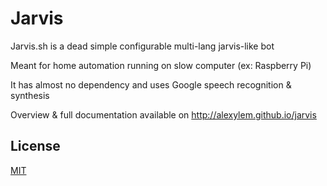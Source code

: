 # Jarvis

Jarvis.sh is a dead simple configurable multi-lang jarvis-like bot

Meant for home automation running on slow computer (ex: Raspberry Pi)

It has almost no dependency and uses Google speech recognition & synthesis

Overview & full documentation available on http://alexylem.github.io/jarvis

## License

[MIT](https://github.com/alexylem/jarvis/blob/master/LICENSE.md)
